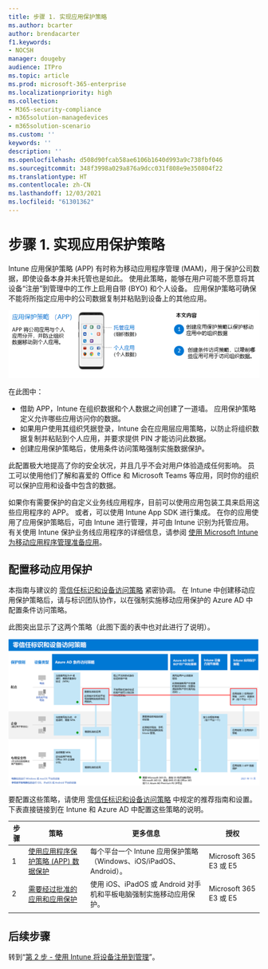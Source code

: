 ```yaml
---
title: 步骤 1. 实现应用保护策略
ms.author: bcarter
author: brendacarter
f1.keywords:
- NOCSH
manager: dougeby
audience: ITPro
ms.topic: article
ms.prod: microsoft-365-enterprise
ms.localizationpriority: high
ms.collection:
- M365-security-compliance
- m365solution-managedevices
- m365solution-scenario
ms.custom: ''
keywords: ''
description: ''
ms.openlocfilehash: d508d90fcab58ae6106b1640d993a9c738fbf046
ms.sourcegitcommit: 348f3998a029a876a9dcc031f808e9e350804f22
ms.translationtype: HT
ms.contentlocale: zh-CN
ms.lasthandoff: 12/03/2021
ms.locfileid: "61301362"
---
```

# <a name="step-1-implement-app-protection-policies"></a>步骤 1. 实现应用保护策略

Intune 应用保护策略 (APP) 有时称为移动应用程序管理 (MAM)，用于保护公司数据，即使设备本身并未托管也是如此。 使用此策略，能够在用户可能不愿意将其设备“注册”到管理中的工作上启用自带 (BYO) 和个人设备。 应用保护策略可确保不能将所指定应用中的公司数据复制并粘贴到设备上的其他应用。

![创建应用保护策略的步骤](../media/devices/intune-app-steps.png#lightbox)

在此图中：
- 借助 APP，Intune 在组织数据和个人数据之间创建了一道墙。 应用保护策略定义允许哪些应用访问你的数据。
- 如果用户使用其组织凭据登录，Intune 会在应用层应用策略，以防止将组织数据复制并粘贴到个人应用，并要求提供 PIN 才能访问此数据。
- 创建应用保护策略后，使用条件访问策略强制实施数据保护。 

此配置极大地提高了你的安全状况，并且几乎不会对用户体验造成任何影响。  员工可以使用他们了解和喜爱的 Office 和 Microsoft Teams 等应用，同时你的组织可以保护应用和设备中包含的数据。

如果你有需要保护的自定义业务线应用程序，目前可以使用应用包装工具来启用这些应用程序的 APP。 或者，可以使用 Intune App SDK 进行集成。 在你的应用使用了应用保护策略后，可由 Intune 进行管理，并可由 Intune 识别为托管应用。 有关使用 Intune 保护业务线应用程序的详细信息，请参阅 [使用 Microsoft Intune 为移动应用程序管理准备应用](/mem/intune/developer/apps-prepare-mobile-application-management)。

## <a name="configuring-mobile-app-protection"></a>配置移动应用保护

本指南与建议的 [零信任标识和设备访问策略](../security/office-365-security/microsoft-365-policies-configurations.md) 紧密协调。 在 Intune 中创建移动应用保护策略后，请与标识团队协作，以在强制实施移动应用保护的 Azure AD 中配置条件访问策略。 

此图突出显示了这两个策略（此图下面的表中也对此进行了说明）。

[![零信任标识和设备访问策略](../media/devices/identity-device-starting-point.png#lightbox)](https://github.com/MicrosoftDocs/microsoft-365-docs/raw/public/microsoft-365/media/devices/identity-device-starting-point.png)

要配置这些策略，请使用 [零信任标识和设备访问策略](../security/office-365-security/microsoft-365-policies-configurations.md) 中规定的推荐指南和设置。 下表直接链接到在 Intune 和 Azure AD 中配置这些策略的说明。


|步骤  |策略  |更多信息  |授权  |
|---------|---------|---------|---------|
|1   |  [使用应用程序保护策略 (APP) 数据保护](../security/office-365-security/identity-access-policies.md#apply-app-data-protection-policies)       | 每个平台一个 Intune 应用保护策略（Windows、iOS/iPadOS、Android）。        | Microsoft 365 E3 或 E5        |
|2     | [需要经过批准的应用和应用保护](../security/office-365-security/identity-access-policies.md#require-approved-apps-and-app-protection)       |  使用 iOS、iPadOS 或 Android 对手机和平板电脑强制实施移动应用保护。   |  Microsoft 365 E3 或 E5       |
| | | | |

## <a name="next-steps"></a>后续步骤

转到“[第 2 步 - 使用 Intune 将设备注册到管理](manage-devices-with-intune-enroll.md)”。 